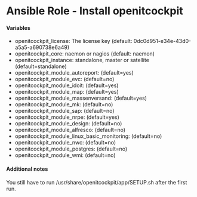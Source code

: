 # Ansible Role - Install openitcockpit

#### Variables

* openitcockpit_license: The license key (default: 0dc0d951-e34e-43d0-a5a5-a690738e6a49)
* openitcockpit_core: naemon or nagios (default: naemon)
* openitcockpit_instance: standalone, master or satellite (default=standalone)
* openitcockpit_module_autoreport: (default=yes)
* openitcockpit_module_evc: (default=no)
* openitcockpit_module_idoit: (default=yes)
* openitcockpit_module_map: (default=yes)
* openitcockpit_module_massenversand: (default=yes)
* openitcockpit_module_mk: (default=no)
* openitcockpit_module_sap: (default=no)
* openitcockpit_module_nrpe: (default=yes)
* openitcockpit_module_design: (default=no)
* openitcockpit_module_alfresco: (default=no)
* openitcockpit_module_linux_basic_monitoring: (default=no)
* openitcockpit_module_nwc: (default=no)
* openitcockpit_module_postgres: (default=no)
* openitcockpit_module_wmi: (default=no)

#### Additional notes

You still have to run /usr/share/openitcockpit/app/SETUP.sh after the first run.
